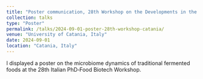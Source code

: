 ```yaml
---
title: "Poster communication, 28th Workshop on the Developments in the Italian Ph.D. Research on Food Science Technology and Biotechnology"
collection: talks
type: "Poster"
permalink: /talks/2024-09-01-poster-28th-workshop-catania/
venue: "University of Catania, Italy"
date: 2024-09-01
location: "Catania, Italy"
---
```

I displayed a poster on the microbiome dynamics of traditional fermented foods at the 28th Italian PhD‐Food Biotech Workshop.
